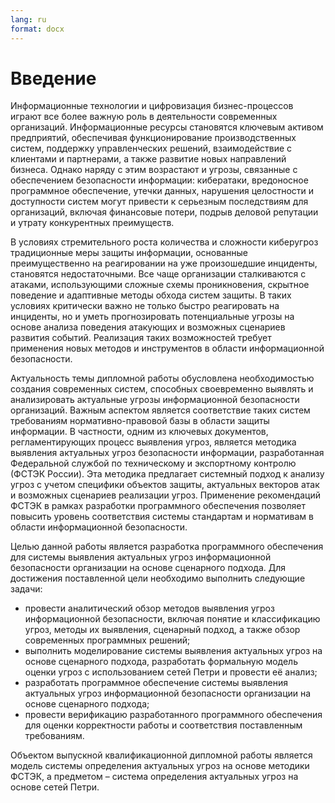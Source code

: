 ```yaml
---
lang: ru
format: docx
---
```


<!-- Разработка системы обнаружения вторжений на основе сетей Петри -->

<!-- Разработка программного обеспечения системы выявления актуальных угроз информационной безопасности организации на основе сценарного подхода -->

# Введение

Информационные технологии и цифровизация бизнес-процессов играют все более важную роль в деятельности современных организаций. Информационные ресурсы становятся ключевым активом предприятий, обеспечивая функционирование производственных систем, поддержку управленческих решений, взаимодействие с клиентами и партнерами, а также развитие новых направлений бизнеса. Однако наряду с этим возрастают и угрозы, связанные с обеспечением безопасности информации: кибератаки, вредоносное программное обеспечение, утечки данных, нарушения целостности и доступности систем могут привести к серьезным последствиям для организаций, включая финансовые потери, подрыв деловой репутации и утрату конкурентных преимуществ.

В условиях стремительного роста количества и сложности киберугроз традиционные меры защиты информации, основанные преимущественно на реагировании на уже произошедшие инциденты, становятся недостаточными. Все чаще организации сталкиваются с атаками, использующими сложные схемы проникновения, скрытное поведение и адаптивные методы обхода систем защиты. В таких условиях критически важно не только быстро реагировать на инциденты, но и уметь прогнозировать потенциальные угрозы на основе анализа поведения атакующих и возможных сценариев развития событий. Реализация таких возможностей требует применения новых методов и инструментов в области информационной безопасности.

Актуальность темы дипломной работы обусловлена необходимостью создания современных систем, способных своевременно выявлять и анализировать актуальные угрозы информационной безопасности организаций. Важным аспектом является соответствие таких систем требованиям нормативно-правовой базы в области защиты информации. В частности, одним из ключевых документов, регламентирующих процесс выявления угроз, является методика выявления актуальных угроз безопасности информации, разработанная Федеральной службой по техническому и экспортному контролю (ФСТЭК России). Эта методика предлагает системный подход к анализу угроз с учетом специфики объектов защиты, актуальных векторов атак и возможных сценариев реализации угроз. Применение рекомендаций ФСТЭК в рамках разработки программного обеспечения позволяет повысить уровень соответствия системы стандартам и нормативам в области информационной безопасности.

Целью данной работы является разработка программного обеспечения для системы выявления актуальных угроз информационной безопасности организации на основе сценарного подхода. Для достижения поставленной цели необходимо выполнить следующие задачи:

- провести аналитический обзор методов выявления угроз информационной безопасности, включая понятие и классификацию угроз, методы их выявления, сценарный подход, а также обзор современных программных решений;
- выполнить моделирование системы выявления актуальных угроз на основе сценарного подхода, разработать формальную модель оценки угроз с использованием сетей Петри и провести её анализ;
- разработать программное обеспечение системы выявления актуальных угроз информационной безопасности организации на основе сценарного подхода;
- провести верификацию разработанного программного обеспечения для оценки корректности работы и соответствия поставленным требованиям.

Объектом выпускной квалификационной дипломной работы является модель системы определения актуальных угроз на основе методики ФСТЭК, а предметом – система определения актуальных угроз на основе сетей Петри.
